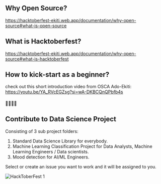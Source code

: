 ## Why Open Source?

https://hacktoberfest-ekiti.web.app/documentation/why-open-source#what-is-open-source

## What is Hacktoberfest?

https://hacktoberfest-ekiti.web.app/documentation/why-open-source#what-is-hacktoberfest

## How to kick-start as a beginner?
check out this short introduction video from OSCA Ado-Ekiti: https://youtu.be/YA_RVcEGZsg?si=wA-DKBCQnQPbfb4s
#### 🚀🚀🚀🚀

## Contribute to Data Science Project
Consisting of 3 sub project folders:
1. Standard Data Science Library for everybody. 
2. Machine Learning Classification Project for Data Analysts, Machine Learning Engineers / Data scientists.
3. Mood detection for AI/ML Engineers.

Select or create an issue you want to work and it will be assigned to you.

![HackToberFest 1](https://github.com/OSCA-Ado-Ekiti/Hacktoberfest2023-Ekiti-DSN/assets/53593233/af0525d8-431a-4473-a5a9-abc1130ff164)



